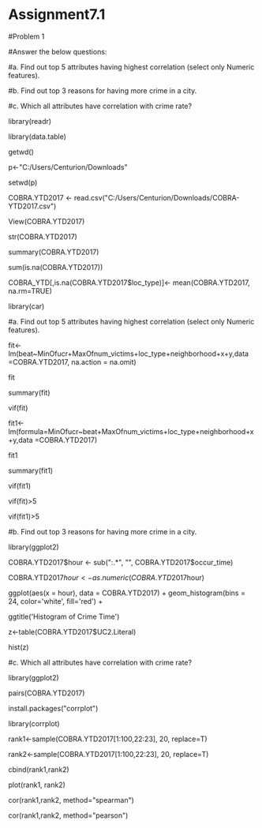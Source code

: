# Assignment7.1
#Problem 1

#Answer the below questions:

#a. Find out top 5 attributes having highest correlation (select only Numeric features).

#b. Find out top 3 reasons for having more crime in a city.

#c. Which all attributes have correlation with crime rate?

library(readr)

library(data.table)

getwd()

p<-"C:/Users/Centurion/Downloads"

setwd(p)

COBRA.YTD2017 <- read.csv("C:/Users/Centurion/Downloads/COBRA-YTD2017.csv")

View(COBRA.YTD2017)

str(COBRA.YTD2017)

summary(COBRA.YTD2017)

sum(is.na(COBRA.YTD2017))

COBRA_YTD[,is.na(COBRA.YTD2017$loc_type)]<- mean(COBRA.YTD2017, na.rm=TRUE)

library(car)

#a. Find out top 5 attributes having highest correlation (select only Numeric features).

fit<-lm(beat~MinOfucr+MaxOfnum_victims+loc_type+neighborhood+x+y,data =COBRA.YTD2017, na.action = na.omit)

fit

summary(fit)

vif(fit)

fit1<-lm(formula=MinOfucr~beat+MaxOfnum_victims+loc_type+neighborhood+x+y,data =COBRA.YTD2017)

fit1

summary(fit1)

vif(fit1)

vif(fit)>5

vif(fit1)>5

#b. Find out top 3 reasons for having more crime in a city.

library(ggplot2)

COBRA.YTD2017$hour <- sub(":.*", "", COBRA.YTD2017$occur_time)

COBRA.YTD2017$hour <- as.numeric(COBRA.YTD2017$hour)

ggplot(aes(x = hour), data = COBRA.YTD2017) + geom_histogram(bins = 24, color='white', fill='red') +

ggtitle('Histogram of Crime Time')

z<-table(COBRA.YTD2017$UC2.Literal)

hist(z)

#c. Which all attributes have correlation with crime rate?

library(ggplot2)

pairs(COBRA.YTD2017)

install.packages("corrplot")

library(corrplot)

rank1<-sample(COBRA.YTD2017[1:100,22:23], 20, replace=T)

rank2<-sample(COBRA.YTD2017[1:100,22:23], 20, replace=T)

cbind(rank1,rank2)

plot(rank1, rank2)

cor(rank1,rank2, method="spearman")

cor(rank1,rank2, method="pearson")
